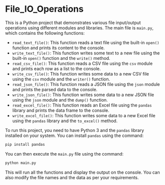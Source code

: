 # File_IO_Operations
This is a Python project that demonstrates various file input/output operations using different modules and libraries. The main file is `main.py`, which contains the following functions:

- `read_text_file()`: This function reads a text file using the built-in `open()` function and prints its content to the console.
- `write_text_file()`: This function writes some text to a new file using the built-in `open()` function and the `write()` method.
- `read_csv_file()`: This function reads a CSV file using the `csv` module and prints each row as a list to the console.
- `write_csv_file()`: This function writes some data to a new CSV file using the `csv` module and the `writer()` function.
- `read_json_file()`: This function reads a JSON file using the `json` module and prints the parsed data to the console.
- `write_json_file()`: This function writes some data to a new JSON file using the `json` module and the `dump()` function.
- `read_excel_file()`: This function reads an Excel file using the `pandas` library and prints the data frame to the console.
- `write_excel_file()`: This function writes some data to a new Excel file using the `pandas` library and the `to_excel()` method.

To run this project, you need to have Python 3 and the `pandas` library installed on your system. You can install `pandas` using the command:

```bash
pip install pandas
```

You can then execute the `main.py` file using the command:

```bash
python main.py
```

This will run all the functions and display the output on the console. You can also modify the file names and the data as per your requirements.
